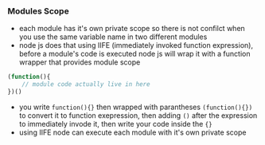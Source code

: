 ### Modules Scope
- each module has it's own private scope so there is not confilct when you use the same variable name in two different modules
- node js does that using IIFE (immediately invoked function expression), before a module's code is executed node js will wrap it with a function wrapper that provides module scope
```js
(function(){
    // module code actually live in here
})()
```
- you write `function(){}` then wrapped with parantheses `(function(){})` to convert it to function exepression, then adding `()` after the expression to immediately invode it, then write your code inside the `{}`
- using IIFE node can execute each module with it's own private scope